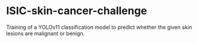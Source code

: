 # ISIC-skin-cancer-challenge
Training of a YOLOv11 classification model to predict whether the given skin lesions are malignant or benign.
